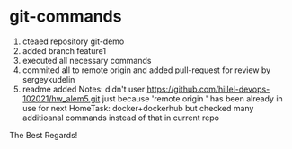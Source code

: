 # git-commands

1. cteaed repository git-demo
2. added branch feature1
3. executed all necessary commands 
4. commited all to remote origin and added pull-request for review by sergeykudelin
5. readme added
Notes: didn't user https://github.com/hillel-devops-102021/hw_alem5.git just because 'remote origin ' has been already in use for next HomeTask: docker+dockerhub
but checked many additioanal commands instead of that in current repo

The Best Regards!
